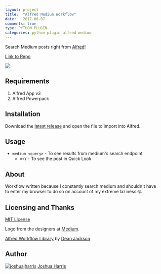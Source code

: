 ```yaml
---
layout: project
title:  "Alfred Medium Workflow"
date:   2017-06-07
comments: true
type: PYTHON PLUGIN
categories: python plugin alfred medium
---
```


Search Medium posts right from [Alfred](https://www.alfredapp.com/)!

[Link to Repo](https://github.com/joshuajharris/alfred-medium-workflow)

![](https://cl.ly/0E3a2d1u3o0O/download/Screen%20Recording%202017-06-07%20at%2005.02%20PM.gif)

## Requirements
1. Alfred App v3
2. Alfred Powerpack

## Installation
Download the [latest release](https://github.com/joshuajharris/alfred-medium-workflow/releases/latest) and open the file to import into Alfred.

## Usage

* `medium <query>` - To see results from medium's search endpoint
    * `⌘+Y` - To see the post in Quick Look

## About
Workflow written because I constantly search medium and shouldn't have to enter my browser to do so on account of my extreme laziness 🤓.

## Licensing and Thanks

[MIT License](https://opensource.org/licenses/MIT)

Logo from the designers at [Medium](https://medium.design/).

[Alfred Workflow Library](https://github.com/deanishe/alfred-workflow) by [Dean Jackson](https://github.com/deanishe)

## Author
[![joshuajharris](https://avatars2.githubusercontent.com/u/10967744?v=3&s=120)](http://joshuajharris.com/ "Joshua Harris's Personal Website")
[Joshua Harris](http://joshuajharris.com/)
